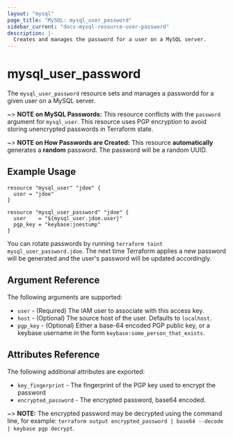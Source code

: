 ```yaml
---
layout: "mysql"
page_title: "MySQL: mysql_user_password"
sidebar_current: "docs-mysql-resource-user-password"
description: |-
  Creates and manages the password for a user on a MySQL server.
---
```


# mysql_user_password

The `mysql_user_password` resource sets and manages a passwordd for a given 
user on a MySQL server.

~> **NOTE on MySQL Passwords:** This resource conflicts with the `password` 
   argument for `mysql_user`. This resource uses PGP encryption to avoid 
   storing unencrypted passwords in Terraform state.
   
~> **NOTE on How Passwords are Created:** This resource **automatically**
   generates a **random** password. The password will be a random UUID.

## Example Usage

```hcl
resource "mysql_user" "jdoe" {
  user = "jdoe"
}

resource "mysql_user_password" "jdoe" {
  user    = "${mysql_user.jdoe.user}"
  pgp_key = "keybase:joestump"
}
```

You can rotate passwords by running `terraform taint mysql_user_password.jdoe`. 
The next time Terraform applies a new password will be generated and the user's
password will be updated accordingly.

## Argument Reference

The following arguments are supported:

* `user` - (Required) The IAM user to associate with this access key.
* `host` - (Optional) The source host of the user. Defaults to `localhost`.
* `pgp_key` - (Optional) Either a base-64 encoded PGP public key, or a
  keybase username in the form `keybase:some_person_that_exists`.

## Attributes Reference

The following additional attributes are exported:

* `key_fingerprint` - The fingerprint of the PGP key used to encrypt
  the password 
* `encrypted_password` - The encrypted password, base64 encoded.

~> **NOTE:** The encrypted password may be decrypted using the command line,
   for example: `terraform output encrypted_password | base64 --decode | keybase pgp decrypt`.
